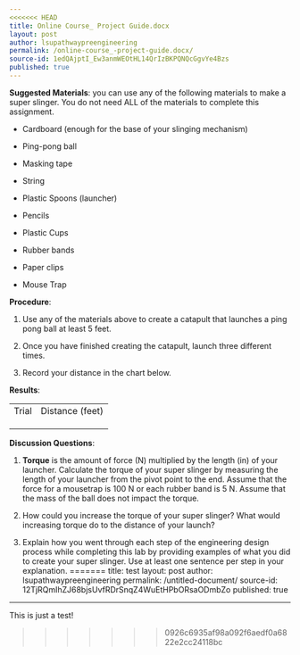 ```yaml
---
<<<<<<< HEAD
title: Online Course_ Project Guide.docx
layout: post
author: lsupathwaypreengineering
permalink: /online-course_-project-guide.docx/
source-id: 1edQAjptI_Ew3anmWEOtHL14QrIzBKPQNQcGgvYe4Bzs
published: true
---
```


**Suggested Materials**: you can use any of the following materials to make a super slinger. You do not need ALL of the materials to complete this assignment.

- Cardboard (enough for the base of your slinging mechanism)

- Ping-pong ball

- Masking tape

- String

- Plastic Spoons (launcher)

- Pencils

- Plastic Cups

- Rubber bands

- Paper clips

- Mouse Trap

**Procedure**:

1.  Use any of the materials above to create a catapult that launches a ping pong ball at least 5 feet.

2.  Once you have finished creating the catapult, launch three different times.

3.  Record your distance in the chart below.

**Results**:

<table>
  <tr>
    <td>Trial </td>
    <td>Distance (feet)</td>
  </tr>
  <tr>
    <td> </td>
    <td> </td>
  </tr>
  <tr>
    <td></td>
    <td></td>
  </tr>
  <tr>
    <td></td>
    <td></td>
  </tr>
</table>

**Discussion Questions**:

1.  **Torque** is the amount of force (N) multiplied by the length (in) of your launcher. Calculate the torque of your super slinger by measuring the length of your launcher from the pivot point to the end. Assume that the force for a mousetrap is 100 N or each rubber band is 5 N. Assume that the mass of the ball does not impact the torque.

2.  How could you increase the torque of your super slinger? What would increasing torque do to the distance of your launch?

3.  Explain how you went through each step of the engineering design process while completing this lab by providing examples of what you did to create your super slinger. Use at least one sentence per step in your explanation.
=======
title: test
layout: post
author: lsupathwaypreengineering
permalink: /untitled-document/
source-id: 12TjRQmIhZJ68bjsUvfRDrSnqZ4WuEtHPbORsaODmbZo
published: true
---
This is just a test! 

>>>>>>> 0926c6935af98a092f6aedf0a6822e2cc24118bc
